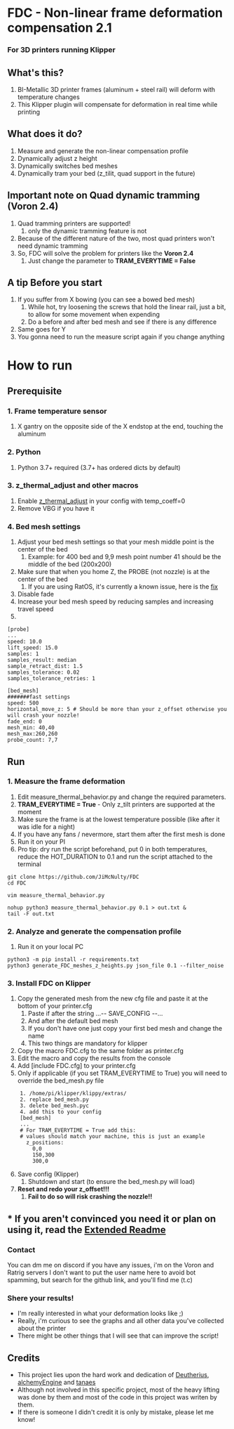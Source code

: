 # FDC - Non-linear frame deformation compensation 2.1
### For 3D printers running Klipper

## What's this?
1. BI-Metallic 3D printer frames (aluminum + steel rail) will deform with temperature changes
2. This Klipper plugin will compensate for deformation in real time while printing

## What does it do?
1. Measure and generate the non-linear compensation profile
2. Dynamically adjust z height
3. Dynamically switches bed meshes
4. Dynamically tram your bed (z_tilit, quad support in the future)

## Important note on Quad dynamic tramming (Voron 2.4)
1. Quad tramming printers are supported!
   1. only the dynamic tramming feature is not
2. Because of the different nature of the two, most quad printers won't need dynamic tramming
3. So, FDC will solve the problem for printers like the <b>Voron 2.4</b>
   1. Just change the parameter to  <b>TRAM_EVERYTIME = False</b>

## A tip Before you start
1. If you suffer from X bowing (you can see a bowed bed mesh)
   1. While hot, try loosening the screws that hold the linear rail, just a bit, to allow for some movement when expending
   2. Do a before and after bed mesh and see if there is any difference
2. Same goes for Y
3. You gonna need to run the measure script again if you change anything

# How to run 
## Prerequisite
### 1. Frame temperature sensor
1. X gantry on the opposite side of the X endstop at the end, touching the aluminum

### 2. Python
 1. Python 3.7+ required (3.7+ has ordered dicts by default)

### 3. z_thermal_adjust and other macros
1. Enable [z_thermal_adjust](https://www.klipper3d.org/Config_Reference.html#z_thermal_adjust) in your config with temp_coeff=0
2. Remove VBG if you have it

### 4. Bed mesh settings
1. Adjust your bed mesh settings so that your mesh middle point is the center of the bed
   1. Example: for 400 bed and 9,9 mesh point number 41 should be the middle of the bed (200x200)
2. Make sure that when you home Z, the PROBE (not nozzle) is at the center of the bed
   1. If you are using RatOS, it's currently a known issue, here is the [fix](https://github.com/JiMcNulty/RatOS-configuration/pull/1/files)
3. Disable fade
4. Increase your bed mesh speed by reducing samples and increasing travel speed
5. 
```
[probe]
...
speed: 10.0
lift_speed: 15.0
samples: 1
samples_result: median
sample_retract_dist: 1.5
samples_tolerance: 0.02
samples_tolerance_retries: 1
```
```
[bed_mesh]
#######fast settings
speed: 500
horizontal_move_z: 5 # Should be more than your z_offset otherwise you will crash your nozzle!
fade_end: 0
mesh_min: 40,40
mesh_max:260,260
probe_count: 7,7
```
## Run
### 1. Measure the frame deformation
1. Edit measure_thermal_behavior.py and change the required parameters.
2. <b>TRAM_EVERYTIME = True</b> - Only z_tilt printers are supported at the moment
3. Make sure the frame is at the lowest temperature possible (like after it was idle for a night)
4. If you have any fans / nevermore, start them after the first mesh is done
5. Run it on your PI
6. Pro tip: dry run the script beforehand, put 0 in both temperatures, reduce the HOT_DURATION to 0.1 and run the script attached to the terminal

```
git clone https://github.com/JiMcNulty/FDC
cd FDC

vim measure_thermal_behavior.py

nohup python3 measure_thermal_behavior.py 0.1 > out.txt &
tail -F out.txt
```

### 2. Analyze and generate the compensation profile
1. Run it on your local PC
```
python3 -m pip install -r requirements.txt
python3 generate_FDC_meshes_z_heights.py json_file 0.1 --filter_noise
```
      
### 3. Install FDC on Klipper
1. Copy the generated mesh from the new cfg file and paste it at the bottom of your printer.cfg
   1. Paste if after the string ...-- SAVE_CONFIG --...
   2. And after the default bed mesh
   3. If you don't have one just copy your first bed mesh and change the name
   4. This two things are mandatory for klipper
2. Copy the macro FDC.cfg to the same folder as printer.cfg
3. Edit the macro and copy the results from the console
4. Add [include FDC.cfg] to your printer.cfg
5. Only if applicable (if you set TRAM_EVERYTIME to True) you will need to override the bed_mesh.py file
```
    1. /home/pi/klipper/klippy/extras/
    2. replace bed_mesh.py
    3. delete bed_mesh.pyc
    4. add this to your config
    [bed_mesh]
    ...
    # For TRAM_EVERYTIME = True add this:
    # values should match your machine, this is just an example 
      z_positions:
      	0,0
      	150,300
      	300,0
```
6. Save config (Klipper)
    1. Shutdown and start (to ensure the bed_mesh.py will load)
7. <b>Reset and redo your z_offset!!!
   1. Fail to do so will risk crashing the nozzle!!</b>


## * If you aren't convinced you need it or plan on using it, read the [Extended Readme](README_EXTENDED.md)



### Contact
You can dm me on discord if you have any issues, i'm on the Voron and Ratrig servers
I don't want to put the user name here to avoid bot spamming, but search for the github link, and you'll find me (t.c)

### Shere your results!
* I'm really interested in what your deformation looks like ;)
* Really, i'm curious to see the graphs and all other data you've collected about the printer
* There might be other things that I will see that can improve the script!

## Credits
* This project lies upon the hard work and dedication of [Deutherius](https://github.com/Deutherius), [alchemyEngine](https://github.com/alchemyEngine) and [tanaes]( https://github.com/tanaes)
* Although not involved in this specific project, most of the heavy lifting was done by them and most of the code in this project was writen by them.
* If there is someone I didn't credit it is only by mistake, please let me know!